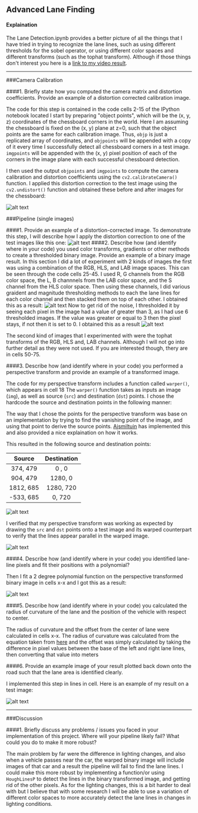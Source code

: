 ## Advanced Lane Finding

#### Explaination
The Lane Detection.ipynb provides a better picture of all the things that I have tried in trying to recognize the lane lines, such as using different thresholds for the sobel operator, or using different color spaces and different transforms (such as the tophat transform). Although if those things don't interest you here is a [link to my video result](https://youtu.be/TjinyUHjR_8).

[//]: # (Image References)

[image1]: ./README_images/road_calibration.png "Chessboard Transformed"
[image2]: ./README_images/chessboard_calibration.png "Road Transformed"
[image3]: ./README_images/stacked_image.png "Stacked Image"
[image4]: ./README_images/thresholded_stacked_image.png "Thresholded Stacked Image"
[image5]: ./README_images/perspective_transformed_points.png "Thresholded Stacked Image"
[image6]: ./README_images/perspective_transformed_binary.png "Binary Stacked Image"
[image7]: ./README_images/binary_fitted_lanes.png "Binary Fitted Lane Image"
[image8]: ./README_images/filled_lane_line.png "Filled Lane Line"


---
###Camera Calibration

####1. Briefly state how you computed the camera matrix and distortion coefficients. Provide an example of a distortion corrected calibration image.

The code for this step is contained in the code cells 2-15 of the IPython notebook located 
I start by preparing "object points", which will be the (x, y, z) coordinates of the chessboard corners in the world. Here I am assuming the chessboard is fixed on the (x, y) plane at z=0, such that the object points are the same for each calibration image.  Thus, `objp` is just a replicated array of coordinates, and `objpoints` will be appended with a copy of it every time I successfully detect all chessboard corners in a test image.  `imgpoints` will be appended with the (x, y) pixel position of each of the corners in the image plane with each successful chessboard detection.  

I then used the output `objpoints` and `imgpoints` to compute the camera calibration and distortion coefficients using the `cv2.calibrateCamera()` function.  I applied this distortion correction to the test image using the `cv2.undistort()` function and obtained these before and after images for the chessboard: 

![alt text][image1]

###Pipeline (single images)

####1. Provide an example of a distortion-corrected image.
To demonstrate this step, I will describe how I apply the distortion correction to one of the test images like this one:
![alt text][image2]
####2. Describe how (and identify where in your code) you used color transforms, gradients or other methods to create a thresholded binary image.  Provide an example of a binary image result.
In this section I did a lot of experiment with 2 kinds of images the first was using a combination of the RGB, HLS, and LAB image spaces. This can be seen through the code cells 25-45. I used R, G channels from the RGB color space, the L, B channnels from the LAB color space, and the S channel from the HLS color space. Then using these channels, I did various graident and magnitude thresholding methods to each the lane lines for each color channel and then stacked them on top of each other. I obtained this as a result:
![alt text][image3]
Now to get rid of the noise, I thresholded it by seeing each pixel in the image had a value of greater than 3, as I had use 6 thresholded images. If the value was greater or equal to 3 then the pixel stays, if not then it is set to 0. I obtained this as a result
![alt text][image4]

The second kind of images that I experimented with were the tophat transforms of the RGB, HLS and, LAB channels. Although I will not go into further detail as they were not used. If you are interested though, thery are in cells 50-75.

####3. Describe how (and identify where in your code) you performed a perspective transform and provide an example of a transformed image.

The code for my perspective transform includes a function called `warper()`, which appears in cell 18   The `warper()` function takes as inputs an image (`img`), as well as source (`src`) and destination (`dst`) points.  I chose the hardcode the source and destination points in the following manner:

The way that I chose the points for the perspective transform was base on an implementation by trying to find the vanishing point of the image, and using that point to derive the source points. [Ajsmiltuin](https://github.com/ajsmilutin/CarND-Advanced-Lane-Lines) has implemented this and also provided a nice explaination on how it works.

This resulted in the following source and destination points:

| Source        | Destination   | 
|:-------------:|:-------------:| 
| 374, 479      | 0  , 0        | 
| 904, 479      | 1280, 0      |
| 1812, 685     | 1280, 720      |
| -533, 685      | 0, 720|

![alt text][image5]


I verified that my perspective transform was working as expected by drawing the `src` and `dst` points onto a test image and its warped counterpart to verify that the lines appear parallel in the warped image.

![alt text][image6]

####4. Describe how (and identify where in your code) you identified lane-line pixels and fit their positions with a polynomial?

Then I fit a 2 degree polynomial function on the perspective transformed binary image in cells x-x and I got this as a result:


![alt text][image7]

####5. Describe how (and identify where in your code) you calculated the radius of curvature of the lane and the position of the vehicle with respect to center.

The radius of curvature and the offset from the center of lane were calculated in cells x-x. The radius of curvature was calculated from the equation taken from [here](http://www.intmath.com/applications-differentiation/8-radius-curvature.php) and the offset was simply calculated by taking the difference in pixel values between the base of the left and right lane lines, then converting that value into meters

####6. Provide an example image of your result plotted back down onto the road such that the lane area is identified clearly.

I implemented this step in lines in cell.  Here is an example of my result on a test image:

![alt text][image8]


---

###Discussion

####1. Briefly discuss any problems / issues you faced in your implementation of this project.  Where will your pipeline likely fail?  What could you do to make it more robust?

The main problem by far were the difference in lighting changes, and also when a vehicle passes near the car, the warped binary image will include images of that car and a result the pipeline will fail to find the lane lines. I could make this more robust by implementing a function/or using `HoughLinesP` to detect the lines in the binary transformed image, and getting rid of the other pixels. As for the lighting changes, this is a bit harder to deal with but I believe that with some research I will be able to use a variation of different color spaces to more accurately detect the lane lines in changes in lighting conditions. 

